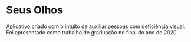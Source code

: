 # Seus Olhos

<p>Aplicativo criado com o intuito de auxiliar pessoas com deficiência visual. Foi apresentado como trabalho de graduação no final do ano de 2020.</p>
